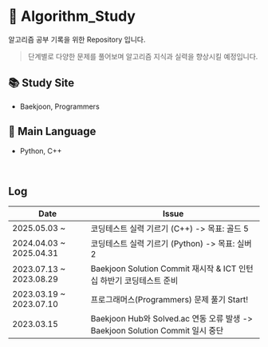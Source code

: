 # 📙 Algorithm_Study
알고리즘 공부 기록을 위한 Repository 입니다.
> 단계별로 다양한 문제를 풀어보며 알고리즘 지식과 실력을 향상시킬 예정입니다.

## 📚 Study Site
- Baekjoon, Programmers

## 🧩 Main Language
- Python, C++
  
<br/>

## Log
| Date | Issue |
|------|-------|
| 2025.05.03 ~ | 코딩테스트 실력 기르기 (C++) -> 목표: 골드 5 |
| 2024.04.03 ~ 2025.04.31 | 코딩테스트 실력 기르기 (Python) -> 목표: 실버 2 |
| 2023.07.13 ~ 2023.08.29 | Baekjoon Solution Commit 재시작 & ICT 인턴십 하반기 코딩테스트 준비 |
| 2023.03.19 ~ 2023.07.10 | 프로그래머스(Programmers) 문제 풀기 Start! |
| 2023.03.15 | Baekjoon Hub와 Solved.ac 연동 오류 발생 -> Baekjoon Solution Commit 일시 중단 |
